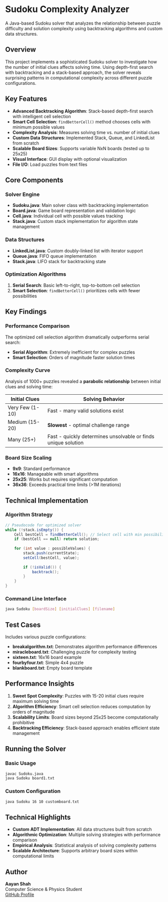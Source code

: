 # Sudoku Complexity Analyzer

A Java-based Sudoku solver that analyzes the relationship between puzzle difficulty and solution complexity using backtracking algorithms and custom data structures.

## Overview

This project implements a sophisticated Sudoku solver to investigate how the number of initial clues affects solving time. Using depth-first search with backtracking and a stack-based approach, the solver reveals surprising patterns in computational complexity across different puzzle configurations.

## Key Features

- **Advanced Backtracking Algorithm**: Stack-based depth-first search with intelligent cell selection
- **Smart Cell Selection**: `findBetterCell()` method chooses cells with minimum possible values
- **Complexity Analysis**: Measures solving time vs. number of initial clues
- **Custom Data Structures**: Implemented Stack, Queue, and LinkedList from scratch
- **Scalable Board Sizes**: Supports variable NxN boards (tested up to 25x25)
- **Visual Interface**: GUI display with optional visualization
- **File I/O**: Load puzzles from text files

## Core Components

### Solver Engine
- **Sudoku.java**: Main solver class with backtracking implementation
- **Board.java**: Game board representation and validation logic
- **Cell.java**: Individual cell with possible values tracking
- **Stack.java**: Custom stack implementation for algorithm state management

### Data Structures
- **LinkedList.java**: Custom doubly-linked list with iterator support
- **Queue.java**: FIFO queue implementation
- **Stack.java**: LIFO stack for backtracking state

### Optimization Algorithms
1. **Serial Search**: Basic left-to-right, top-to-bottom cell selection
2. **Smart Selection**: `findBetterCell()` prioritizes cells with fewer possibilities

## Key Findings

### Performance Comparison
The optimized cell selection algorithm dramatically outperforms serial search:
- **Serial Algorithm**: Extremely inefficient for complex puzzles
- **Smart Selection**: Orders of magnitude faster solution times

### Complexity Curve
Analysis of 1000+ puzzles revealed a **parabolic relationship** between initial clues and solving time:

| Initial Clues | Solving Behavior |
|---------------|------------------|
| Very Few (1-10) | Fast - many valid solutions exist |
| Medium (15-20) | **Slowest** - optimal challenge range |
| Many (25+) | Fast - quickly determines unsolvable or finds unique solution |

### Board Size Scaling
- **9x9**: Standard performance
- **16x16**: Manageable with smart algorithms  
- **25x25**: Works but requires significant computation
- **36x36**: Exceeds practical time limits (>1M iterations)

## Technical Implementation

### Algorithm Strategy
```java
// Pseudocode for optimized solver
while (!stack.isEmpty()) {
    Cell bestCell = findBetterCell(); // Select cell with min possibilities
    if (bestCell == null) return solution;
    
    for (int value : possibleValues) {
        stack.push(currentState);
        setCell(bestCell, value);
        
        if (!isValid()) {
            backtrack();
        }
    }
}
```

### Command Line Interface
```bash
java Sudoku [boardSize] [initialClues] [filename]
```

## Test Cases

Includes various puzzle configurations:
- **breakalgorithm.txt**: Demonstrates algorithm performance differences
- **miracleboard.txt**: Challenging puzzle for complexity testing
- **sixteen.txt**: 16x16 board example
- **fourbyfour.txt**: Simple 4x4 puzzle
- **blankboard.txt**: Empty board template

## Performance Insights

1. **Sweet Spot Complexity**: Puzzles with 15-20 initial clues require maximum solving time
2. **Algorithm Efficiency**: Smart cell selection reduces computation by orders of magnitude  
3. **Scalability Limits**: Board sizes beyond 25x25 become computationally prohibitive
4. **Backtracking Efficiency**: Stack-based approach enables efficient state management

## Running the Solver

### Basic Usage
```bash
javac Sudoku.java
java Sudoku board1.txt
```

### Custom Configuration  
```bash
java Sudoku 16 10 customboard.txt
```

## Technical Highlights

- **Custom ADT Implementation**: All data structures built from scratch
- **Algorithmic Optimization**: Multiple solving strategies with performance comparison
- **Empirical Analysis**: Statistical analysis of solving complexity patterns
- **Scalable Architecture**: Supports arbitrary board sizes within computational limits

## Author

**Aayan Shah**  
Computer Science & Physics Student  
[GitHub Profile](https://github.com/aayans314)
